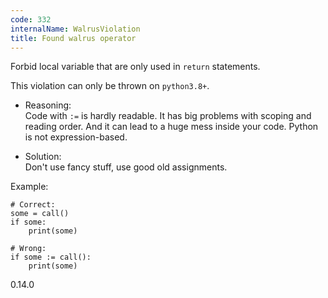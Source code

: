 ```yaml
---
code: 332
internalName: WalrusViolation
title: Found walrus operator
---
```


Forbid local variable that are only used in `return` statements.

This violation can only be thrown on `python3.8+`.

  - Reasoning:  
    Code with `:=` is hardly readable. It has big problems with scoping
    and reading order. And it can lead to a huge mess inside your code.
    Python is not expression-based.

  - Solution:  
    Don't use fancy stuff, use good old assignments.

Example:

    # Correct:
    some = call()
    if some:
        print(some)
    
    # Wrong:
    if some := call():
        print(some)

<div class="versionadded">

0.14.0

</div>